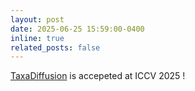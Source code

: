 ```yaml
---
layout: post
date: 2025-06-25 15:59:00-0400
inline: true
related_posts: false
---
```


[TaxaDiffusion](https://amink8.github.io/TaxaDiffusion/) is accepeted at ICCV 2025 !

